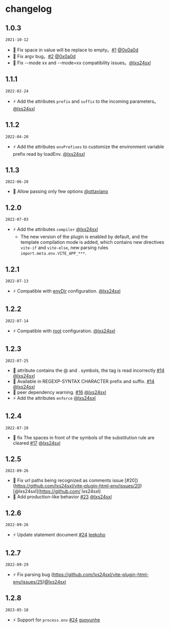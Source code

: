 # changelog

## 1.0.3

`2021-10-12`
- 🐞 Fix space in value will be replace to empty。[#1](https://github.com/lxs24sxl/vite-plugin-html-env/pull/1) [@0x0a0d](https://github.com/0x0a0d)
- 🐞 Fix argv bug。[#2](https://github.com/lxs24sxl/vite-plugin-html-env/pull/2) [@0x0a0d](https://github.com/0x0a0d)
- 🐞 Fix --mode xx and --mode=xx compatibility issues。[@lxs24sxl](https://github.com/lxs24sxl)

## 1.1.1

`2022-02-24`
- ⚡️ Add the attributes `prefix` and `suffix` to the incoming parameters。[@lxs24sxl](https://github.com/lxs24sxl)

## 1.1.2
`2022-04-20`
- ⚡️ Add the attributes `envPrefixes` to customize the environment variable prefix read by loadEnv. [@lxs24sxl](https://github.com/lxs24sxl)

## 1.1.3
`2022-06-20`
- 🐞 Allow passing only few options [@ottaviano](https://github.com/ottaviano)

## 1.2.0
`2022-07-03`
- ⚡️ Add the attributes `compiler` [@lxs24sxl](https://github.com/lxs24sxl)
  - The new version of the plugin is enabled by default, and the template compilation mode is added, which contains new directives `vite-if` and `vite-else`, new parsing rules `import.meta.env.VITE_APP_***`.

## 1.2.1
`2022-07-13`
- ⚡️ Compatible with [envDir](https://github.com/vitejs/vite/blob/main/packages/vite/CHANGELOG.md#envdir-changes) configuration. [@lxs24sxl](https://github.com/lxs24sxl)

## 1.2.2
`2022-07-14`
- ⚡️ Compatible with [root](https://cn.vitejs.dev/config/shared-options.html#root) configuration. [@lxs24sxl](https://github.com/lxs24sxl)

## 1.2.3
`2022-07-25`
- 🐞 attribute contains the @ and . symbols, the tag is read incorrectly [#14](https://github.com/lxs24sxl/vite-plugin-html-env/pull/14) [@lxs24sxl](https://github.com/lxs24sxl)
- 🐞 Available in REGEXP-SYNTAX CHARACTER prefix and suffix. [#14](https://github.com/lxs24sxl/vite-plugin-html-env/pull/14) [@lxs24sxl](https://github.com/lxs24sxl)
- 🐞 peer dependency warning. [#16](https://github.com/lxs24sxl/vite-plugin-html-env/pull/16) [@lxs24sxl](https://github.com/lxs24sxl)
- ⚡️ Add the attributes `enforce` [@lxs24sxl](https://github.com/lxs24sxl)

## 1.2.4
`2022-07-28`
- 🐞 fix The spaces in front of the symbols of the substitution rule are cleared [#17](https://github.com/lxs24sxl/vite-plugin-html-env/pull/17) [@lxs24sxl](https://github.com/lxs24sxl)

## 1.2.5
`2022-09-26`
- 🐞 Fix url paths being recognized as comments issue [#20])(https://github.com/lxs24sxl/vite-plugin-html-env/issues/20) [@lxs24sxl](https://github.com/ lxs24sxl)
- 🐞 Add production-like behavior [#23](https://github.com/lxs24sxl/vite-plugin-html-env/issues/23) [@lxs24sxl](https://github.com/lxs24sxl)

## 1.2.6
`2022-09-26`
- ⚡️ Update statement document [#24](https://github.com/lxs24sxl/vite-plugin-html-env/pull/24) [leekoho](https://github.com/leekoho)

## 1.2.7
`2022-09-29`
- ⚡️ Fix parsing bug (https://github.com/lxs24sxl/vite-plugin-html-env/issues/25)[@lxs24sxl](https://github.com/lxs24sxl)
## 1.2.8
`2023-05-18`
- ⚡️ Support for `process.env` [#24](https://github.com/lxs24sxl/vite-plugin-html-env/pull/32) [guoyunhe](https://github.com/guoyunhe)
